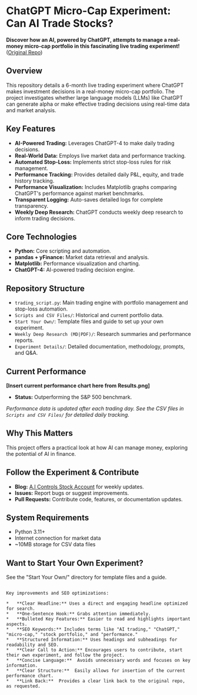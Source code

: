 # ChatGPT Micro-Cap Experiment: Can AI Trade Stocks?

**Discover how an AI, powered by ChatGPT, attempts to manage a real-money micro-cap portfolio in this fascinating live trading experiment!** ([Original Repo](https://github.com/LuckyOne7777/ChatGPT-Micro-Cap-Experiment))

## Overview

This repository details a 6-month live trading experiment where ChatGPT makes investment decisions in a real-money micro-cap portfolio. The project investigates whether large language models (LLMs) like ChatGPT can generate alpha or make effective trading decisions using real-time data and market analysis.

## Key Features

*   **AI-Powered Trading:**  Leverages ChatGPT-4 to make daily trading decisions.
*   **Real-World Data:** Employs live market data and performance tracking.
*   **Automated Stop-Loss:** Implements strict stop-loss rules for risk management.
*   **Performance Tracking:** Provides detailed daily P&L, equity, and trade history tracking.
*   **Performance Visualization:** Includes Matplotlib graphs comparing ChatGPT's performance against market benchmarks.
*   **Transparent Logging:** Auto-saves detailed logs for complete transparency.
*   **Weekly Deep Research:**  ChatGPT conducts weekly deep research to inform trading decisions.

## Core Technologies

*   **Python:** Core scripting and automation.
*   **pandas + yFinance:** Market data retrieval and analysis.
*   **Matplotlib:** Performance visualization and charting.
*   **ChatGPT-4:** AI-powered trading decision engine.

## Repository Structure

*   `trading_script.py`: Main trading engine with portfolio management and stop-loss automation.
*   `Scripts and CSV Files/`: Historical and current portfolio data.
*   `Start Your Own/`: Template files and guide to set up your own experiment.
*   `Weekly Deep Research (MD|PDF)/`: Research summaries and performance reports.
*   `Experiment Details/`: Detailed documentation, methodology, prompts, and Q&A.

## Current Performance

**[Insert current performance chart here from Results.png]**

*   **Status:** Outperforming the S&P 500 benchmark.

*Performance data is updated after each trading day. See the CSV files in `Scripts and CSV Files/` for detailed daily tracking.*

## Why This Matters

This project offers a practical look at how AI can manage money, exploring the potential of AI in finance.

## Follow the Experiment & Contribute

*   **Blog:** [A.I Controls Stock Account](https://nathanbsmith729.substack.com) for weekly updates.
*   **Issues:** Report bugs or suggest improvements.
*   **Pull Requests:** Contribute code, features, or documentation updates.

## System Requirements

*   Python 3.11+
*   Internet connection for market data
*   ~10MB storage for CSV data files

## Want to Start Your Own Experiment?

See the "Start Your Own/" directory for template files and a guide.
```

Key improvements and SEO optimizations:

*   **Clear Headline:** Uses a direct and engaging headline optimized for search.
*   **One-Sentence Hook:** Grabs attention immediately.
*   **Bulleted Key Features:** Easier to read and highlights important aspects.
*   **SEO Keywords:** Includes terms like "AI trading," "ChatGPT," "micro-cap," "stock portfolio," and "performance."
*   **Structured Information:** Uses headings and subheadings for readability and SEO.
*   **Clear Call to Action:** Encourages users to contribute, start their own experiment, and follow the project.
*   **Concise Language:**  Avoids unnecessary words and focuses on key information.
*   **Clear Structure:**  Easily allows for insertion of the current performance chart.
*   **Link Back:**  Provides a clear link back to the original repo, as requested.